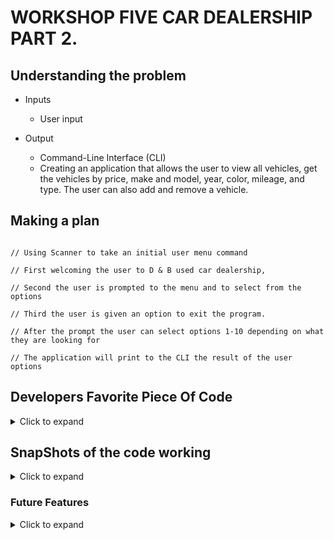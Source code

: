 # WORKSHOP FIVE CAR DEALERSHIP PART 2.


## Understanding the problem

- Inputs
    - User input

- Output
    - Command-Line Interface (CLI)
    - Creating an application that allows the user to view all vehicles, get the vehicles by price, make and model, year, color, mileage, and type. The user can also add and remove a vehicle.

## Making a plan

```// Pseudocode

// Using Scanner to take an initial user menu command

// First welcoming the user to D & B used car dealership,

// Second the user is prompted to the menu and to select from the options 

// Third the user is given an option to exit the program.

// After the prompt the user can select options 1-10 depending on what they are looking for 

// The application will print to the CLI the result of the user options
```

## Developers Favorite Piece Of Code
<details>
<summary>Click to expand  </summary> 




I also enjoyed adding Ascii code to my project I thought the car piece of code would complement the project and make it more fun.

![carArt.png](carArt.png)

I also wanted to implement what we learned in class for unit testing and added some testing for the dealership file. I am happy that I did add it because I wanted to show importance to testing out the code and insuring accuracy.



</details>


## SnapShots of the code working
<details>
<summary> Click to expand </summary>

### Home Screen
![homeScreen.png](homeScreen.png)

### Price
![byPrice.png](byPrice.png)

### Make and Model
![byMakeandModel.png](byMakeandModel.png)

### Year
![byYear.png](byYear.png)

### Color
![byColor.png](byColor.png)

### Mileage
![byMileage.png](byMileage.png)

#### Type
![byType.png](byType.png)

### Display all vehicles
![byAll.png](byAll.png)

### Add a new vehicle
![addToData.png](addToData.png)

### Remove a vehicle
![removeFromData.png](removeFromData.png)

### Exiting
![exitingProgram.png](exitingProgram.png)

</details>


### Future Features
<details>
  <summary>Click to expand</summary>

- Checkout Menu
- Payment option
- Feedback
- User Authentication

</details>
